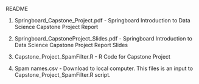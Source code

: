 README 
1. Springboard_Capstone_Project.pdf - Springboard Introduction to Data Science Capstone Project Report

2. Springboard_CapstoneProject_Slides.pdf - Springboard Introduction to Data Science Capstone Project Report Slides

3. Capstone_Project_SpamFilter.R - R Code for Capstone Project 

4. Spam names.csv - Download to local computer. This files is an input to Capstone_Project_SpamFilter.R script.
